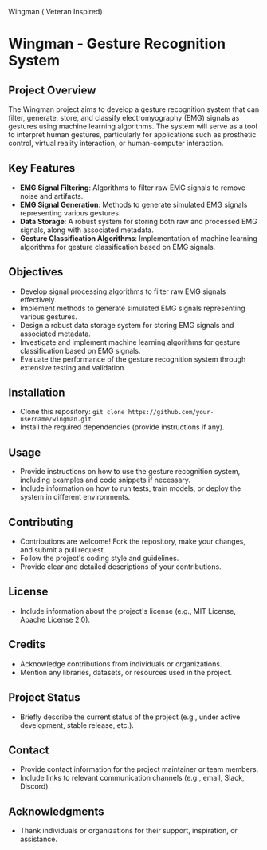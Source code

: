 Wingman ( Veteran Inspired)

# Wingman - Gesture Recognition System

## Project Overview

The Wingman project aims to develop a gesture recognition system that can filter, generate, store, and classify electromyography (EMG) signals as gestures using machine learning algorithms. The system will serve as a tool to interpret human gestures, particularly for applications such as prosthetic control, virtual reality interaction, or human-computer interaction.

## Key Features

- **EMG Signal Filtering**: Algorithms to filter raw EMG signals to remove noise and artifacts.
- **EMG Signal Generation**: Methods to generate simulated EMG signals representing various gestures.
- **Data Storage**: A robust system for storing both raw and processed EMG signals, along with associated metadata.
- **Gesture Classification Algorithms**: Implementation of machine learning algorithms for gesture classification based on EMG signals.

## Objectives

- Develop signal processing algorithms to filter raw EMG signals effectively.
- Implement methods to generate simulated EMG signals representing various gestures.
- Design a robust data storage system for storing EMG signals and associated metadata.
- Investigate and implement machine learning algorithms for gesture classification based on EMG signals.
- Evaluate the performance of the gesture recognition system through extensive testing and validation.

## Installation

- Clone this repository: `git clone https://github.com/your-username/wingman.git`
- Install the required dependencies (provide instructions if any).

## Usage

- Provide instructions on how to use the gesture recognition system, including examples and code snippets if necessary.
- Include information on how to run tests, train models, or deploy the system in different environments.

## Contributing

- Contributions are welcome! Fork the repository, make your changes, and submit a pull request.
- Follow the project's coding style and guidelines.
- Provide clear and detailed descriptions of your contributions.

## License

- Include information about the project's license (e.g., MIT License, Apache License 2.0).

## Credits

- Acknowledge contributions from individuals or organizations.
- Mention any libraries, datasets, or resources used in the project.

## Project Status

- Briefly describe the current status of the project (e.g., under active development, stable release, etc.).

## Contact

- Provide contact information for the project maintainer or team members.
- Include links to relevant communication channels (e.g., email, Slack, Discord).

## Acknowledgments

- Thank individuals or organizations for their support, inspiration, or assistance.

